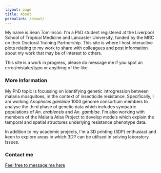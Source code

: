 ```yaml
---
layout: page
title: About
permalink: /about/
---
```


My name is Sean Tomlinson. I'm a PhD student registered at the Liverpool School of Tropical Medicine and Lancaster University, funded by the MRC on their Doctoral Training Partnership. This site is where I host interactive plots relating to my work to share with colleagues and post information about my work that may be of interest to others. 

This site is a work in progress, please do message me if you spot an error/mistake/typo or anything of the like. 

### More Information

My PhD topic is focussing on identifying genetic introgression between malaria mosquitoes, in the context of insecticide resistance. Specifically, I am working *Anopheles gambiae* 1000 genome consortium members to analyse the third phase of genetic data which includes sympatric populations of *An. arabiensis* and *An. gambiae*. I'm also working with members of the Malaria Atlas Project to develop models which explain the temporal and spatial structures underlying resistance phenotype data.

In addition to my academic projects, I'm a 3D printing (3DP) enthusiast and keen to explore areas in which 3DP can be utilised in solving laboratory issues. 

### Contact me

[Feel free to message me here](mailto:sean.tomlinson@lstmed.ac.uk)
